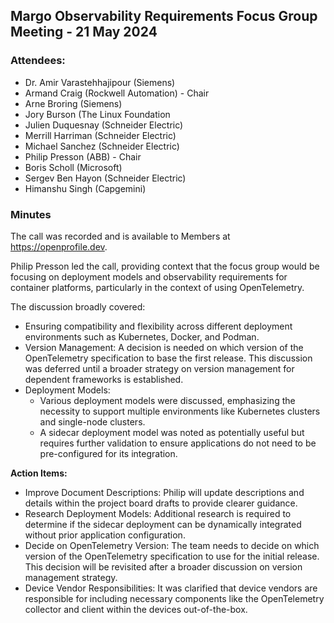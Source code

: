 ## Margo Observability Requirements Focus Group Meeting - 21 May 2024

### Attendees:
* Dr. Amir Varastehhajipour (Siemens)
* Armand Craig (Rockwell Automation) - Chair
* Arne Broring (Siemens)
* Jory Burson (The Linux Foundation
* Julien Duquesnay (Schneider Electric)
* Merrill Harriman (Schneider Electric)
* Michael Sanchez (Schneider Electric)
* Philip Presson (ABB) - Chair
* Boris Scholl (Microsoft)
* Sergev Ben Hayon (Schneider Electric)
* Himanshu Singh (Capgemini)

### Minutes
The call was recorded and is available to Members at https://openprofile.dev.

Philip Presson led the call, providing context that the focus group would be focusing on deployment models and observability requirements for container platforms, particularly in the context of using OpenTelemetry. 

The discussion broadly covered: 
* Ensuring compatibility and flexibility across different deployment environments such as Kubernetes, Docker, and Podman.
* Version Management: A decision is needed on which version of the OpenTelemetry specification to base the first release. This discussion was deferred until a broader strategy on version management for dependent frameworks is established.
* Deployment Models:
  * Various deployment models were discussed, emphasizing the necessity to support multiple environments like Kubernetes clusters and single-node clusters.
  * A sidecar deployment model was noted as potentially useful but requires further validation to ensure applications do not need to be pre-configured for its integration.

**Action Items:**
* Improve Document Descriptions: Philip will update descriptions and details within the project board drafts to provide clearer guidance.
* Research Deployment Models: Additional research is required to determine if the sidecar deployment can be dynamically integrated without prior application configuration.
* Decide on OpenTelemetry Version: The team needs to decide on which version of the OpenTelemetry specification to use for the initial release. This decision will be revisited after a broader discussion on version management strategy.
* Device Vendor Responsibilities: It was clarified that device vendors are responsible for including necessary components like the OpenTelemetry collector and client within the devices out-of-the-box.

